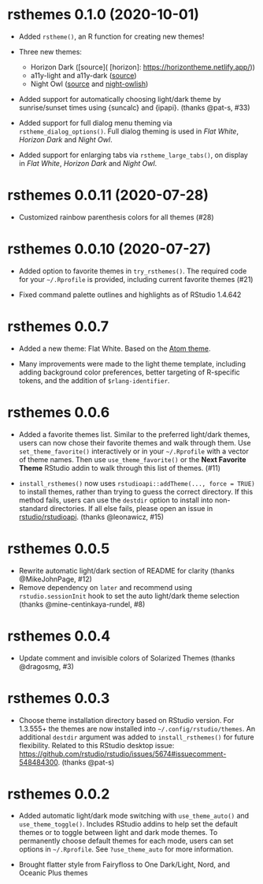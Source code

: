 # rsthemes 0.1.0 (2020-10-01)

* Added `rstheme()`, an R function for creating new themes!

* Three new themes:

  * Horizon Dark ([source](
[horizon]: https://horizontheme.netlify.app/))
  * a11y-light and a11y-dark ([source](https://github.com/ericwbailey/a11y-syntax-highlighting))
  * Night Owl ([source](https://github.com/sdras/night-owl-vscode-theme) and [night-owlish](https://github.com/batpigandme/night-owlish))
  
* Added support for automatically choosing light/dark theme by sunrise/sunset
  times using {suncalc} and {ipapi}. (thanks @pat-s, #33)
  
* Added support for full dialog menu theming via `rstheme_dialog_options()`. 
  Full dialog theming is used in _Flat White_, _Horizon Dark_ and _Night Owl_.
  
* Added support for enlarging tabs via `rstheme_large_tabs()`, on display in
  _Flat White_, _Horizon Dark_ and _Night Owl_.

# rsthemes 0.0.11 (2020-07-28)

* Customized rainbow parenthesis colors for all themes (#28)

# rsthemes 0.0.10 (2020-07-27)

* Added option to favorite themes in `try_rsthemes()`. The required code for
  your `~/.Rprofile` is provided, including current favorite themes (#21)
  
* Fixed command palette outlines and highlights as of RStudio 1.4.642

# rsthemes 0.0.7

* Added a new theme: Flat White. Based on the [Atom theme](https://github.com/biletskyy/flatwhite-syntax).

* Many improvements were made to the light theme template,
  including adding background color preferences, better
  targeting of R-specific tokens, and the addition of
  `$rlang-identifier`.

# rsthemes 0.0.6

* Added a favorite themes list. Similar to the preferred light/dark themes,
  users can now chose their favorite themes and walk through them.
  Use `set_theme_favorite()` interactively or in your `~/.Rprofile` with a
  vector of theme names. Then use `use_theme_favorite()` or the **Next Favorite Theme**
  RStudio addin to walk through this list of themes. (#11)

* `install_rsthemes()` now uses `rstudioapi::addTheme(..., force = TRUE)` to
  install themes, rather than trying to guess the correct directory. If this
  method fails, users can use the `destdir` option to install into non-standard
  directories. If all else fails, please open an issue in 
  [rstudio/rstudioapi](https://github.com/rstudio/rstudioapi). (thanks @leonawicz, #15)

# rsthemes 0.0.5

* Rewrite automatic light/dark section of README for clarity (thanks @MikeJohnPage, #12)
* Remove dependency on `later` and recommend using `rstudio.sessionInit` hook to
  set the auto light/dark theme selection (thanks @mine-centinkaya-rundel, #8)

# rsthemes 0.0.4

* Update comment and invisible colors of Solarized Themes (thanks @dragosmg, #3)

# rsthemes 0.0.3

* Choose theme installation directory based on RStudio version. For 1.3.555+ the
  themes are now installed into `~/.config/rstudio/themes`. An additional
  `destdir` argument was added to `install_rsthemes()` for future flexibility.
  Related to this RStudio desktop issue: 
  https://github.com/rstudio/rstudio/issues/5674#issuecomment-548484300.
  (thanks @pat-s)

# rsthemes 0.0.2

* Added automatic light/dark mode switching with `use_theme_auto()` and
  `use_theme_toggle()`. Includes RStudio addins to help set the default themes
  or to toggle between light and dark mode themes. To permanently choose default
  themes for each mode, users can set options in `~/.Rprofile`. 
  See `?use_theme_auto` for more information.

* Brought flatter style from Fairyfloss to One Dark/Light, Nord, and Oceanic Plus themes
